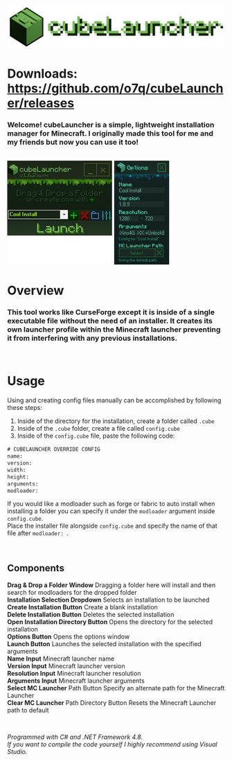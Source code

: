 <img src="assets/images/readmebanner.png"/>

# Downloads: https://github.com/o7q/cubeLauncher/releases
<h3>Welcome! cubeLauncher is a simple, lightweight installation manager for Minecraft. I originally made this tool for me and my friends but now you can use it too!</h3>

<br>

<img src="assets/images/program.png"/>

<br>

# Overview
<h3>This tool works like CurseForge except it is inside of a single executable file without the need of an installer. It creates its own launcher profile within the Minecraft launcher preventing it from interfering with any previous installations.</h3>

<br>

# Usage
Using and creating config files manually can be accomplished by following these steps:
1. Inside of the directory for the installation, create a folder called `.cube`
2. Inside of the `.cube` folder, create a file called `config.cube`
3. Inside of the `config.cube` file, paste the following code:
```
# CUBELAUNCHER OVERRIDE CONFIG
name: 
version: 
width: 
height: 
arguments: 
modloader: 
```

If you would like a modloader such as forge or fabric to auto install when installing a folder you can specify it under the `modloader` argument inside `config.cube`. \
Place the installer file alongside `config.cube` and specify the name of that file after `modloader: `.

<br>

## <b>Components</b>
<b>Drag & Drop a Folder Window</b> Dragging a folder here will install and then search for modloaders for the dropped folder \
<b>Installation Selection Dropdown</b> Selects an installation to be launched \
<b>Create Installation Button</b> Create a blank installation \
<b>Delete Installation Button</b> Deletes the selected installation \
<b>Open Installation Directory Button</b> Opens the directory for the selected installation \
<b>Options Button</b> Opens the options window \
<b>Launch Button</b> Launches the selected installation with the specified arguments \
<b>Name Input</b> Minecraft launcher name \
<b>Version Input</b> Minecraft launcher version \
<b>Resolution Input</b> Minecraft launcher resolution \
<b>Arguments Input</b> Minecraft launcher arguments \
<b>Select MC Launcher</b> Path Button Specify an alternate path for the Minecraft Launcher \
<b>Clear MC Launcher</b> Path Directory Button Resets the Minecraft Launcher path to default

<br>

<i>Programmed with C# and .NET Framework 4.8.</i> \
<i>If you want to compile the code yourself I highly recommend using Visual Studio.</i>